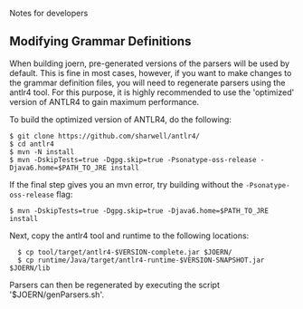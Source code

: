 Notes for developers

## Modifying Grammar Definitions


When building joern, pre-generated versions of the parsers will be
used by default. This is fine in most cases, however, if you want to
make changes to the grammar definition files, you will need to
regenerate parsers using the antlr4 tool. For this purpose, it is
highly recommended to use the 'optimized' version of ANTLR4 to gain
maximum performance.

To build the optimized version of ANTLR4, do the following:

    $ git clone https://github.com/sharwell/antlr4/
    $ cd antlr4
    $ mvn -N install
    $ mvn -DskipTests=true -Dgpg.skip=true -Psonatype-oss-release -Djava6.home=$PATH_TO_JRE install
    
If the final step gives you an mvn error, try building without the
```-Psonatype-oss-release``` flag:

    $ mvn -DskipTests=true -Dgpg.skip=true -Djava6.home=$PATH_TO_JRE install

Next, copy the antlr4 tool and runtime to the following locations:

      $ cp tool/target/antlr4-$VERSION-complete.jar $JOERN/
      $ cp runtime/Java/target/antlr4-runtime-$VERSION-SNAPSHOT.jar $JOERN/lib

Parsers can then be regenerated by executing the script
'$JOERN/genParsers.sh'.
